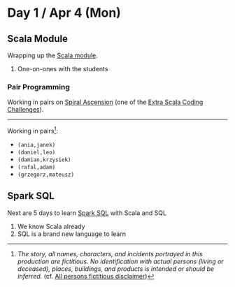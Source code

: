 # Day 1 / Apr 4 (Mon)

## Scala Module

Wrapping up the [Scala module](../scala/index.md).

1. One-on-ones with the students

### Pair Programming

Working in pairs on [Spiral Ascension](https://www.reddit.com/r/dailyprogrammer/comments/6i60lr/20170619_challenge_320_easy_spiral_ascension/) (one of the [Extra Scala Coding Challenges](../scala/024.md#extra-scala-coding-challenges)).

---

Working in pairs[^1]:

* `(ania,janek)`
* `(daniel,leo)`
* `(damian,krzysiek)`
* `(rafal,adam)`
* `(grzegorz,mateusz)`

## Spark SQL

Next are 5 days to learn [Spark SQL](https://spark.apache.org/docs/latest/sql-programming-guide.html) with Scala and SQL

1. We know Scala already
1. SQL is a brand new language to learn

[^1]: _The story, all names, characters, and incidents portrayed in this production are fictitious. No identification with actual persons (living or deceased), places, buildings, and products is intended or should be inferred._ (cf. [All persons fictitious disclaimer](https://en.wikipedia.org/wiki/All_persons_fictitious_disclaimer))
